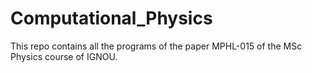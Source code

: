 # Computational_Physics
This repo contains all the programs of the paper MPHL-015 of the MSc Physics course of IGNOU.
